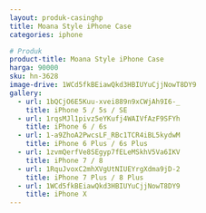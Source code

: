 ```yaml
---
layout: produk-casinghp
title: Moana Style iPhone Case
categories: iphone

# Produk
product-title: Moana Style iPhone Case
harga: 90000
sku: hn-3628
image-drive: 1WCd5fkBEiawQkd3HBIUYuCjjNowT8DY9
gallery:
  - url: 1bQCjO6E5Kuu-xvei889n9xCWjAh9I6-_
    title: iPhone 5 / 5s / SE
  - url: 1rqsMJl1pivz5eYKufj4WAIVfAzF9SFYh
    title: iPhone 6 / 6s
  - url: 1-a9ZhoA2PwcsLF_RBc1TCR4iBL5kydwM
    title: iPhone 6 Plus / 6s Plus
  - url: 1zvmQerfVe8SEgyp7fELeMSkhV5Va6IKV
    title: iPhone 7 / 8
  - url: 1RquJvoxC2mhXVgUtNIUEYrgXdma9jD-2
    title: iPhone 7 Plus / 8 Plus
  - url: 1WCd5fkBEiawQkd3HBIUYuCjjNowT8DY9
    title: iPhone X
---
```

